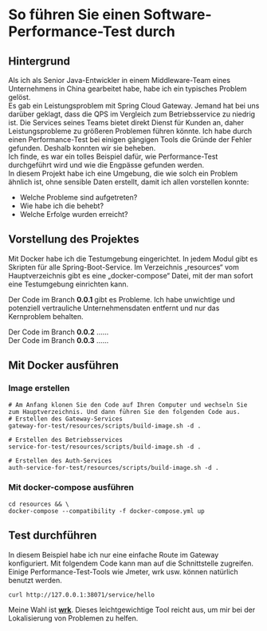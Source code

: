 # So führen Sie einen Software-Performance-Test durch

## Hintergrund

Als ich als Senior Java-Entwickler in einem Middleware-Team eines Unternehmens in China gearbeitet habe, habe ich ein
typisches Problem gelöst.  
Es gab ein Leistungsproblem mit Spring Cloud Gateway. Jemand hat bei uns darüber geklagt, dass die QPS im Vergleich zum
Betriebsservice zu niedrig ist. Die Services seines Teams bietet direkt Dienst für Kunden an, daher Leistungsprobleme zu
größeren Problemen führen könnte. Ich habe
durch einen
Performance-Test bei
einigen gängigen
Tools die
Gründe der
Fehler
gefunden. Deshalb konnten wir sie beheben.  
Ich finde, es war ein tolles Beispiel dafür, wie Performance-Test durchgeführt wird und wie die Engpässe gefunden
werden.  
In diesem Projekt habe ich eine Umgebung, die wie solch ein Problem ähnlich ist, ohne sensible Daten erstellt, damit ich
allen vorstellen konnte:

- Welche Probleme sind aufgetreten?
- Wie habe ich die behebt?
- Welche Erfolge wurden erreicht?

## Vorstellung des Projektes

Mit Docker habe ich die Testumgebung eingerichtet. In jedem Modul gibt es Skripten für alle Spring-Boot-Service. Im
Verzeichnis „resources“ vom Hauptverzeichnis gibt es eine „docker-compose“ Datei, mit der man sofort eine Testumgebung
einrichten kann.

Der Code im Branch **0.0.1** gibt es Probleme. Ich habe unwichtige und potenziell vertrauliche Unternehmensdaten
entfernt und nur das Kernproblem behalten.

Der Code im Branch **0.0.2** ......  
Der Code im Branch **0.0.3** ......

## Mit Docker ausführen

### Image erstellen

```shell
# Am Anfang klonen Sie den Code auf Ihren Computer und wechseln Sie zum Hauptverzeichnis. Und dann führen Sie den folgenden Code aus.
# Erstellen des Gateway-Services
gateway-for-test/resources/scripts/build-image.sh -d .

# Erstellen des Betriebsservices
service-for-test/resources/scripts/build-image.sh -d .

# Erstellen des Auth-Services
auth-service-for-test/resources/scripts/build-image.sh -d .
```

### Mit docker-compose ausführen

```shell
cd resources && \
docker-compose --compatibility -f docker-compose.yml up
```

## Test durchführen

In diesem Beispiel habe ich nur eine einfache Route im Gateway konfiguriert. Mit folgendem Code kann man auf die
Schnittstelle zugreifen. Einige Performance-Test-Tools wie Jmeter, wrk usw. können natürlich benutzt werden.

```shell
curl http://127.0.0.1:38071/service/hello
```

Meine Wahl ist [**wrk**](https://github.com/wg/wrk). Dieses leichtgewichtige Tool reicht aus, um mir bei der
Lokalisierung von Problemen zu helfen.

